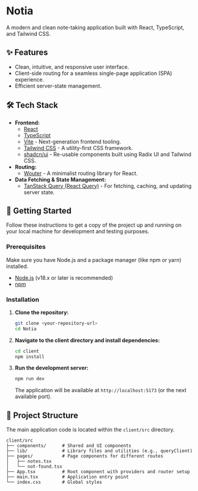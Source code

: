  # Notia
 
 A modern and clean note-taking application built with React, TypeScript, and Tailwind CSS.
 
 ## ✨ Features
 
 *   Clean, intuitive, and responsive user interface.
 *   Client-side routing for a seamless single-page application (SPA) experience.
 *   Efficient server-state management.
 
 ## 🛠️ Tech Stack
 
 *   **Frontend:**
     *   [React](https://react.dev/)
     *   [TypeScript](https://www.typescriptlang.org/)
     *   [Vite](https://vitejs.dev/) - Next-generation frontend tooling.
     *   [Tailwind CSS](https://tailwindcss.com/) - A utility-first CSS framework.
     *   [shadcn/ui](https://ui.shadcn.com/) - Re-usable components built using Radix UI and Tailwind CSS.
 *   **Routing:**
     *   [Wouter](https://github.com/molefrog/wouter) - A minimalist routing library for React.
 *   **Data Fetching & State Management:**
     *   [TanStack Query (React Query)](https://tanstack.com/query/latest) - For fetching, caching, and updating server state.
 
 ## 🚀 Getting Started
 
 Follow these instructions to get a copy of the project up and running on your local machine for development and testing purposes.
 
 ### Prerequisites
 
 Make sure you have Node.js and a package manager (like npm or yarn) installed.
 
 *   [Node.js](https://nodejs.org/) (v18.x or later is recommended)
 *   [npm](https://www.npmjs.com/get-npm)
 
 ### Installation
 
 1.  **Clone the repository:**
     ```bash
     git clone <your-repository-url>
     cd Notia
     ```
 
 2.  **Navigate to the client directory and install dependencies:**
     ```bash
     cd client
     npm install
     ```
 
 3.  **Run the development server:**
     ```bash
     npm run dev
     ```
 
     The application will be available at `http://localhost:5173` (or the next available port).
 
 ## 📁 Project Structure
 
 The main application code is located within the `client/src` directory.
 
 ```
 client/src
 ├── components/      # Shared and UI components
 ├── lib/             # Library files and utilities (e.g., queryClient)
 ├── pages/           # Page components for different routes
 │   ├── notes.tsx
 │   └── not-found.tsx
 ├── App.tsx          # Root component with providers and router setup
 ├── main.tsx         # Application entry point
 └── index.css        # Global styles
 ```
